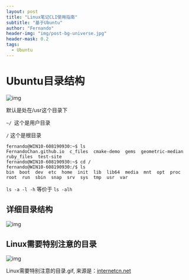 ```yaml
---
layout: post
title: "Linux笔记CLI使用指南"
subtitle: "基于Ubuntu"
author: "Fernando"
header-img: "img/post-bg-universe.jpg"
header-mask: 0.2
tags:
  - Ubuntu
---
```




# Ubuntu目录结构

![img](https://upload-images.jianshu.io/upload_images/3105341-9acf19725c004d2f.png?imageMogr2/auto-orient/strip%7CimageView2/2/w/560/format/webp)

默认是处在/usr这个目录下

`~/ `这个是用户目录

`/` 这个是根目录

```shell
fernando@WIN10-608190930:~$ ls
FernandoChan.github.io  c_files  cmake-demo  gems  geometric-median  ruby_files  test-site
fernando@WIN10-608190930:~$ cd /
fernando@WIN10-608190930:/$ ls
bin  boot  dev  etc  home  init  lib  lib64  media  mnt  opt  proc  root  run  sbin  snap  srv  sys  tmp  usr  var
```

`ls -a -l -h`   等价于  `ls -alh`



## 详细目录结构

![img](https://upload-images.jianshu.io/upload_images/228680-3929a10a52901187.png)



## Linux需要特别注意的目录

![img](https://upload-images.jianshu.io/upload_images/228680-eb5e50607bf72e52.gif?imageMogr2/auto-orient/strip%7CimageView2/2/w/675/format/webp)

Linux需要特别注意的目录.gif, 来源是：[internetcn.net](https://link.jianshu.com/?t=http://www.internetcn.net/news/bGludXjlrabkuaDot6%2Fnur%2Flm74%3D.html)





